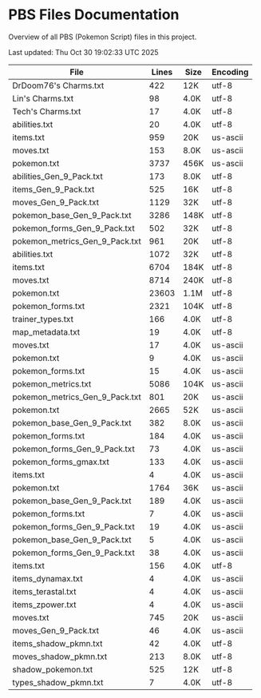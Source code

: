 # PBS Files Documentation

Overview of all PBS (Pokemon Script) files in this project.

Last updated: Thu Oct 30 19:02:33 UTC 2025

| File | Lines | Size | Encoding |
|------|-------|------|----------|
| DrDoom76's Charms.txt | 422 | 12K | utf-8 |
| Lin's Charms.txt | 98 | 4.0K | utf-8 |
| Tech's Charms.txt | 17 | 4.0K | utf-8 |
| abilities.txt | 20 | 4.0K | utf-8 |
| items.txt | 959 | 20K | us-ascii |
| moves.txt | 153 | 8.0K | us-ascii |
| pokemon.txt | 3737 | 456K | us-ascii |
| abilities_Gen_9_Pack.txt | 173 | 8.0K | utf-8 |
| items_Gen_9_Pack.txt | 525 | 16K | utf-8 |
| moves_Gen_9_Pack.txt | 1129 | 32K | utf-8 |
| pokemon_base_Gen_9_Pack.txt | 3286 | 148K | utf-8 |
| pokemon_forms_Gen_9_Pack.txt | 502 | 32K | utf-8 |
| pokemon_metrics_Gen_9_Pack.txt | 961 | 20K | utf-8 |
| abilities.txt | 1072 | 32K | utf-8 |
| items.txt | 6704 | 184K | utf-8 |
| moves.txt | 8714 | 240K | utf-8 |
| pokemon.txt | 23603 | 1.1M | utf-8 |
| pokemon_forms.txt | 2321 | 104K | utf-8 |
| trainer_types.txt | 166 | 4.0K | utf-8 |
| map_metadata.txt | 19 | 4.0K | utf-8 |
| moves.txt | 17 | 4.0K | us-ascii |
| pokemon.txt | 9 | 4.0K | us-ascii |
| pokemon_forms.txt | 15 | 4.0K | us-ascii |
| pokemon_metrics.txt | 5086 | 104K | us-ascii |
| pokemon_metrics_Gen_9_Pack.txt | 801 | 20K | us-ascii |
| pokemon.txt | 2665 | 52K | us-ascii |
| pokemon_base_Gen_9_Pack.txt | 382 | 8.0K | us-ascii |
| pokemon_forms.txt | 184 | 4.0K | us-ascii |
| pokemon_forms_Gen_9_Pack.txt | 73 | 4.0K | us-ascii |
| pokemon_forms_gmax.txt | 133 | 4.0K | us-ascii |
| items.txt | 4 | 4.0K | us-ascii |
| pokemon.txt | 1764 | 36K | us-ascii |
| pokemon_base_Gen_9_Pack.txt | 189 | 4.0K | us-ascii |
| pokemon_forms.txt | 7 | 4.0K | us-ascii |
| pokemon_forms_Gen_9_Pack.txt | 19 | 4.0K | us-ascii |
| pokemon_base_Gen_9_Pack.txt | 5 | 4.0K | us-ascii |
| pokemon_forms_Gen_9_Pack.txt | 38 | 4.0K | us-ascii |
| items.txt | 156 | 4.0K | utf-8 |
| items_dynamax.txt | 4 | 4.0K | us-ascii |
| items_terastal.txt | 4 | 4.0K | us-ascii |
| items_zpower.txt | 4 | 4.0K | us-ascii |
| moves.txt | 745 | 20K | us-ascii |
| moves_Gen_9_Pack.txt | 46 | 4.0K | us-ascii |
| items_shadow_pkmn.txt | 42 | 4.0K | utf-8 |
| moves_shadow_pkmn.txt | 213 | 8.0K | utf-8 |
| shadow_pokemon.txt | 525 | 12K | utf-8 |
| types_shadow_pkmn.txt | 7 | 4.0K | utf-8 |
